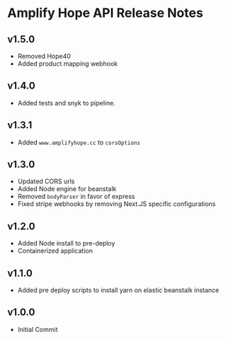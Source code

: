 # Amplify Hope API Release Notes

## v1.5.0

- Removed Hope40
- Added product mapping webhook

## v1.4.0

- Added tests and snyk to pipeline.

## v1.3.1

- Added `www.amplifyhope.cc` to `corsOptions`

## v1.3.0

- Updated CORS urls
- Added Node engine for beanstalk
- Removed `bodyParser` in favor of express
- Fixed stripe webhooks by removing Next.JS specific configurations

## v1.2.0

- Added Node install to pre-deploy
- Containerized application

## v1.1.0

- Added pre deploy scripts to install yarn on elastic beanstalk instance

## v1.0.0

- Initial Commit
